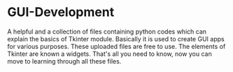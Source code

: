 # GUI-Development
A helpful and a collection of files containing python codes which can explain the basics of Tkinter module. Basically it is used to create GUI apps for various purposes. These uploaded files are free to use. The elements of Tkinter are known a widgets. That's all you need to know, now you can move to learning through all these files.
